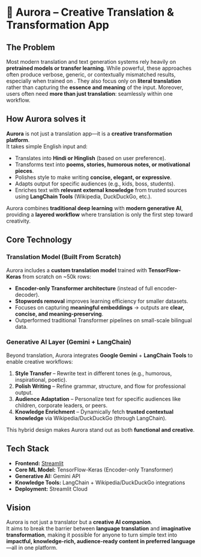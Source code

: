# 🌌 Aurora – Creative Translation & Transformation App  

## The Problem  
Most modern translation and text generation systems rely heavily on **pretrained models or transfer learning**. While powerful, these approaches often produce verbose, generic, or contextually mismatched results, especially when trained on . They also focus only on **literal translation** rather than capturing the **essence and meaning** of the input.
Moreover, users often need **more than just translation**: seamlessly within one workflow.  

## How Aurora solves it
**Aurora** is not just a translation app—it is a **creative transformation platform**.  
It takes simple English input and:  
- Translates into **Hindi or Hinglish** (based on user preference).  
- Transforms text into **poems, stories, humorous notes, or motivational pieces**.  
- Polishes style to make writing **concise, elegant, or expressive**.  
- Adapts output for specific audiences (e.g., kids, boss, students).  
- Enriches text with **relevant external knowledge** from trusted sources using **LangChain Tools** (Wikipedia, DuckDuckGo, etc.).  

Aurora combines **traditional deep learning** with **modern generative AI**, providing a **layered workflow** where translation is only the first step toward creativity.  

## Core Technology  

### Translation Model (Built From Scratch)  
Aurora includes a **custom translation model** trained with **TensorFlow-Keras** from scratch on ~50k rows:  
- **Encoder-only Transformer architecture** (instead of full encoder-decoder).  
- **Stopwords removal** improves learning efficiency for smaller datasets.  
- Focuses on capturing **meaningful embeddings** → outputs are **clear, concise, and meaning-preserving**.  
- Outperformed traditional Transformer pipelines on small-scale bilingual data.  

### Generative AI Layer (Gemini + LangChain)  
Beyond translation, Aurora integrates **Google Gemini** + **LangChain Tools** to enable creative workflows:  
1. **Style Transfer** – Rewrite text in different tones (e.g., humorous, inspirational, poetic). 
2. **Polish Writing** – Refine grammar, structure, and flow for professional output.  
3. **Audience Adaptation** – Personalize text for specific audiences like children, corporate leaders, or peers.  
4. **Knowledge Enrichment** – Dynamically fetch **trusted contextual knowledge** via Wikipedia/DuckDuckGo (through LangChain).  

This hybrid design makes Aurora stand out as both **functional and creative**.

## Tech Stack  
- **Frontend:** [Streamlit](https://streamlit.io/)  
- **Core ML Model:** TensorFlow-Keras (Encoder-only Transformer)  
- **Generative AI:** Gemini API  
- **Knowledge Tools:** LangChain + Wikipedia/DuckDuckGo integrations  
- **Deployment:** Streamlit Cloud

 ## Vision  
Aurora is not just a translator but a **creative AI companion**.  
It aims to break the barrier between **language translation** and **imaginative transformation**, making it possible for anyone to turn simple text into **impactful, knowledge-rich, audience-ready content in preferred language**—all in one platform.  
